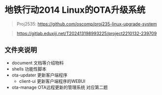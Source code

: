 # 地铁行动2014 Linux的OTA升级系统

> Proj2535: https://github.com/oscomp/proj235-linux-upgrade-system

> https://gitlab.eduxiji.net/T202413198993225/project2210132-239709

## 文件夹说明
- document 文档等介绍物料
- shells 功能性脚本
- ota-updater 更新客户端程序
  - client-ui 更新客户端程序的WEBUI
- ota-manage OTA远程更新的管理系统 对应第二题
